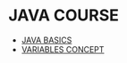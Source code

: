 # JAVA COURSE

- [JAVA BASICS](https://github.com/raghav1674/java_practice/tree/master/JAVA%20BASICS)
- [VARIABLES CONCEPT](https://github.com/raghav1674/java_practice/tree/master/static.md)
